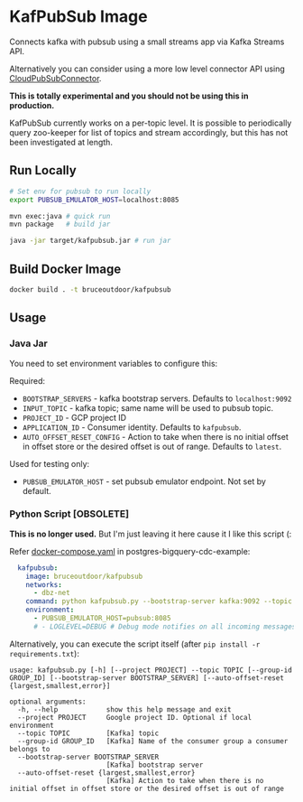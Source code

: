 # KafPubSub Image

Connects kafka with pubsub using a small streams app via Kafka Streams API.

Alternatively you can consider using a more low level connector API using [CloudPubSubConnector](https://github.com/GoogleCloudPlatform/pubsub/tree/master/kafka-connector).

**This is totally experimental and you should not be using this in production.**

KafPubSub currently works on a per-topic level. It is possible to periodically query zoo-keeper for list of topics
 and stream accordingly, but this has not been investigated at length.

## Run Locally

```sh
# Set env for pubsub to run locally
export PUBSUB_EMULATOR_HOST=localhost:8085

mvn exec:java # quick run
mvn package   # build jar

java -jar target/kafpubsub.jar # run jar
```

## Build Docker Image

```sh
docker build . -t bruceoutdoor/kafpubsub
```

## Usage

### Java Jar

You need to set environment variables to configure this:

Required:

 - `BOOTSTRAP_SERVERS` - kafka bootstrap servers. Defaults to `localhost:9092`
 - `INPUT_TOPIC` - kafka topic; same name will be used to pubsub topic.
 - `PROJECT_ID` - GCP project ID
 - `APPLICATION_ID` - Consumer identity. Defaults to `kafpubsub`.
 - `AUTO_OFFSET_RESET_CONFIG` - Action to take when there is no initial offset in offset store or the desired offset is out of range. Defaults to `latest`.

Used for testing only:

 - `PUBSUB_EMULATOR_HOST` - set pubsub emulator endpoint. Not set by default.

### Python Script [OBSOLETE]

**This is no longer used.** But I'm just leaving it here cause it I like this script (:

Refer [docker-compose.yaml](../docker-compose.yaml) in postgres-bigquery-cdc-example:

```yaml
  kafpubsub:
    image: bruceoutdoor/kafpubsub
    networks:
      - dbz-net
    command: python kafpubsub.py --bootstrap-server kafka:9092 --topic dbserver1.inventory.customers
    environment:
      - PUBSUB_EMULATOR_HOST=pubsub:8085
      # - LOGLEVEL=DEBUG # Debug mode notifies on all incoming messages - best to turn off unless required
```

Alternatively, you can execute the script itself (after `pip install -r requirements.txt`):

```
usage: kafpubsub.py [-h] [--project PROJECT] --topic TOPIC [--group-id GROUP_ID] [--bootstrap-server BOOTSTRAP_SERVER] [--auto-offset-reset {largest,smallest,error}]

optional arguments:
  -h, --help            show this help message and exit
  --project PROJECT     Google project ID. Optional if local environment
  --topic TOPIC         [Kafka] topic
  --group-id GROUP_ID   [Kafka] Name of the consumer group a consumer belongs to
  --bootstrap-server BOOTSTRAP_SERVER
                        [Kafka] bootstrap server
  --auto-offset-reset {largest,smallest,error}
                        [Kafka] Action to take when there is no initial offset in offset store or the desired offset is out of range
```